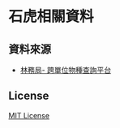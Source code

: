 
石虎相關資料
============

## 資料來源

* [林務局- 跨單位物種查詢平台](http://ngismap.forest.gov.tw/speciesquery/TopicImage.aspx)

License
-------

[MIT License](http://pm5.mit-license.org/)

